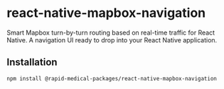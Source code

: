 # react-native-mapbox-navigation

Smart Mapbox turn-by-turn routing based on real-time traffic for React Native. A navigation UI ready to drop into your React Native application.

## Installation

```sh
npm install @rapid-medical-packages/react-native-mapbox-navigation
```
